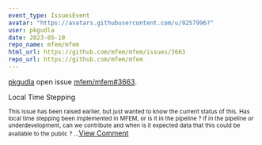 ```yaml
---
event_type: IssuesEvent
avatar: "https://avatars.githubusercontent.com/u/9257996?"
user: pkgudla
date: 2023-05-10
repo_name: mfem/mfem
html_url: https://github.com/mfem/mfem/issues/3663
repo_url: https://github.com/mfem/mfem
---
```


<a href='https://github.com/pkgudla' target='_blank'>pkgudla</a> open issue <a href='https://github.com/mfem/mfem/issues/3663' target='_blank'>mfem/mfem#3663</a>.

<p>Local Time Stepping</p><small>This issue has been raised earlier, but just wanted to know the current status of this. Has local time stepping been implemented in MFEM, or is it in the pipeline ? If in the pipeline or underdevelopment, can we contribute and when is it expected data that this could be available to the public ?...</small><a href='https://github.com/mfem/mfem/issues/3663' target='_blank'>View Comment</a>